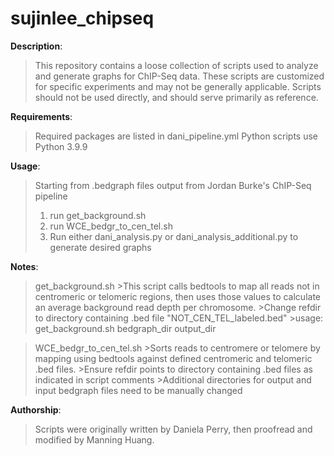 # sujinlee_chipseq

**Description**:
  >This repository contains a loose collection of scripts used to analyze and generate graphs for ChIP-Seq data.
  >These scripts are customized for specific experiments and may not be generally applicable.
  >Scripts should not be used directly, and should serve primarily as reference.

**Requirements**:
  >Required packages are listed in dani_pipeline.yml
  >Python scripts use Python 3.9.9

**Usage**:
  >Starting from .bedgraph files output from Jordan Burke's ChIP-Seq pipeline
  >1. run get_background.sh
  >2. run WCE_bedgr_to_cen_tel.sh
  >3. Run either dani_analysis.py or dani_analysis_additional.py to generate desired graphs

**Notes**:
  >get_background.sh
    >This script calls bedtools to map all reads not in centromeric or telomeric regions, then uses those values to calculate an average background read depth per chromosome.
    >Change refdir to directory containing .bed file "NOT_CEN_TEL_labeled.bed"
    >usage: get_background.sh bedgraph_dir output_dir

  >WCE_bedgr_to_cen_tel.sh
    >Sorts reads to centromere or telomere by mapping using bedtools against defined centromeric and telomeric .bed files.
    >Ensure refdir points to directory containing .bed files as indicated in script comments
    >Additional directories for output and input bedgraph files need to be manually changed

**Authorship**:
  >Scripts were originally written by Daniela Perry, then proofread and modified by Manning Huang. 
